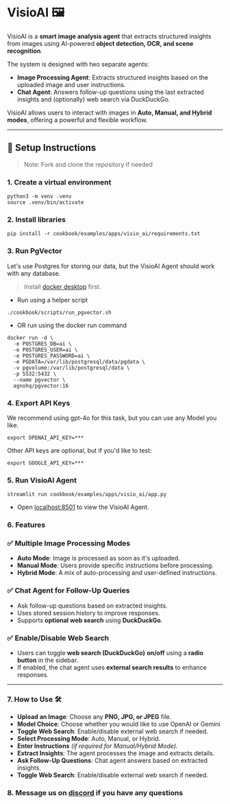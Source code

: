 # VisioAI 🖼️
VisioAI is a **smart image analysis agent** that extracts structured insights from images using AI-powered **object detection, OCR, and scene recognition**.

The system is designed with two separate agents:
- **Image Processing Agent**: Extracts structured insights based on the uploaded image and user instructions.
- **Chat Agent**: Answers follow-up questions using the last extracted insights and (optionally) web search via DuckDuckGo.

VisioAI allows users to interact with images in **Auto, Manual, and Hybrid modes**, offering a powerful and flexible workflow.

---

## 🚀 **Setup Instructions**

> Note: Fork and clone the repository if needed

### 1. Create a virtual environment

```shell
python3 -m venv .venv
source .venv/bin/activate
```

### 2. Install libraries

```shell
pip install -r cookbook/examples/apps/visio_ai/requirements.txt
```

### 3. Run PgVector

Let's use Postgres for storing our data, but the VisioAI Agent should work with any database.

> Install [docker desktop](https://docs.docker.com/desktop/install/mac-install/) first.

- Run using a helper script

```shell
./cookbook/scripts/run_pgvector.sh
```

- OR run using the docker run command

```shell
docker run -d \
  -e POSTGRES_DB=ai \
  -e POSTGRES_USER=ai \
  -e POSTGRES_PASSWORD=ai \
  -e PGDATA=/var/lib/postgresql/data/pgdata \
  -v pgvolume:/var/lib/postgresql/data \
  -p 5532:5432 \
  --name pgvector \
  agnohq/pgvector:16
```

### 4. Export API Keys

We recommend using gpt-4o for this task, but you can use any Model you like.

```shell
export OPENAI_API_KEY=***
```

Other API keys are optional, but if you'd like to test:

```shell
export GOOGLE_API_KEY=***
```

### 5. Run VisioAI Agent

```shell
streamlit run cookbook/examples/apps/visio_ai/app.py
```

- Open [localhost:8501](http://localhost:8501) to view the VisioAI Agent.

### 6. Features

### ✅ Multiple Image Processing Modes
- **Auto Mode**: Image is processed as soon as it's uploaded.
- **Manual Mode**: Users provide specific instructions before processing.
- **Hybrid Mode**: A mix of auto-processing and user-defined instructions.

### ✅ Chat Agent for Follow-Up Queries
- Ask follow-up questions based on extracted insights.
- Uses stored session history to improve responses.
- Supports **optional web search** using **DuckDuckGo**.

### ✅ Enable/Disable Web Search
- Users can toggle **web search (DuckDuckGo)** **on/off** using a **radio button** in the sidebar.
- If enabled, the chat agent uses **external search results** to enhance responses.

---

### 7. How to Use 🛠

- **Upload an Image**: Choose any **PNG, JPG, or JPEG** file.
- **Model Choice**: Choose whether you would like to use OpenAI or Gemini
- **Toggle Web Search**: Enable/disable external web search if needed.
- **Select Processing Mode**: Auto, Manual, or Hybrid.
- **Enter Instructions** *(if required for Manual/Hybrid Mode).*
- **Extract Insights**: The agent processes the image and extracts details.
- **Ask Follow-Up Questions**: Chat agent answers based on extracted insights.
- **Toggle Web Search**: Enable/disable external web search if needed.

### 8. Message us on [discord](https://agno.link/discord) if you have any questions


